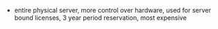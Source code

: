 - entire physical server, more control over hardware, used for server bound licenses, 3 year period reservation, most expensive